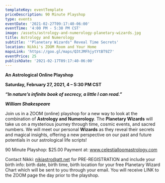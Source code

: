 ```yaml
---
templateKey: eventTemplate
priceDescription: 90 Minute Playshop
type: events
eventDate: '2021-02-27T09:17:40-06:00'
eventTime: '4:00 PM - 5:30 PM CST'
image: /assets/astrology-and-numerology-planetary-wizards.jpg
title: Astrology and Numerology
subtitle: '"Planetary Wizards" Reveal Time Secrets'
location: Nikki's ZOOM Room and Your Home
mapsLink: 'https://goo.gl/maps/Q3tJMFhjytYtBT9Z7'
eventPrice: 25
publishDate: '2021-02-17T09:17:40-06:00'
---
```

**An Astrological Online Playshop** 

**Saturday, February 27, 2021, 4 – 5:30 PM CST**

**_“In nature’s infinite book of secrecy, a little I can read.”_**                                                                                       

**_William Shakespeare_**

Join us in a ZOOM (online) playshop for a new way to look at the combination of **Astrology and Numerology**. The **Planetary Wizards** will take us on a mysterious journey through time, cosmic events, and sacred numbers.  We will meet our personal **Wizards** as they reveal their secrets and magical insights, offering a new perspective on our past and future potentials in our astrological life scripts!

90 Minute Playshop:  $25.00   Payment at: www.celestialloomastrology.com

Contact Nikki: nikiastro@att.net for PRE-REGISTRATION and include your birth info: birth date, birth time, birth location for your free Planetary Wizard Chart which will be sent to you through your email. You will receive LINK to the ZOOM page the day prior to the playshop.
